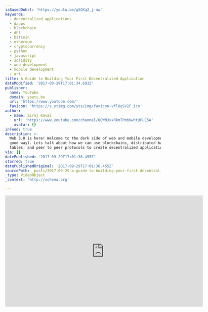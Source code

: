 ```yaml
---
isBasedOnUrl: 'https://youtu.be/gSQXq2_j-mw'
keywords:
  - decentralized applications
  - dapps
  - blockchain
  - dht
  - bitcoin
  - ethereum
  - cryptocurrency
  - python
  - javascript
  - solidity
  - web development
  - mobile development
  - art...
title: A Guide to Building Your First Decentralized Application
dateModified: '2017-09-29T17:01:34.693Z'
publisher:
  name: YouTube
  domain: youtu.be
  url: 'https://www.youtube.com/'
  favicon: 'https://s.ytimg.com/yts/img/favicon-vfl8qSV2F.ico'
author:
  - name: Siraj Raval
    url: 'https://www.youtube.com/channel/UCWN3xxRkmTPmbKwht9FuE5A'
    avatar: {}
inFeed: true
description: >-
  Web 3.0 is here! Welcome to the dark side of web and mobile development (in a
  good way). Lets talk about how we can use blockchains, distributed hash
  tables, and peer to peer protocols to create decentralized applications!
via: {}
datePublished: '2017-09-29T17:01:36.455Z'
starred: true
datePublishedOriginal: '2017-09-29T17:01:36.455Z'
sourcePath: _posts/2017-09-29-a-guide-to-building-your-first-decentralized-application.md
_type: VideoObject
_context: 'http://schema.org'

---
```

<iframe src="https://cdn.embedly.com/widgets/media.html?src=https%3A%2F%2Fwww.youtube.com%2Fembed%2FgSQXq2_j-mw%3Ffeature%3Doembed&amp;url=http%3A%2F%2Fwww.youtube.com%2Fwatch%3Fv%3DgSQXq2_j-mw&amp;image=https%3A%2F%2Fi.ytimg.com%2Fvi%2FgSQXq2_j-mw%2Fhqdefault.jpg&amp;key=a715cf41cc93453ca338d350cd26f87b&amp;type=text%2Fhtml&amp;schema=youtube" width="640" height="360" scrolling="no" frameborder="0" allowfullscreen="" style=""></iframe>